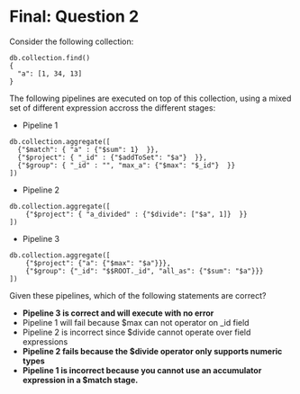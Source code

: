 # Final: Question 2

Consider the following collection:

```
db.collection.find()
{
  "a": [1, 34, 13]
}
```

The following pipelines are executed on top of this collection, using a mixed set of different expression accross the different stages:

- Pipeline 1

```
db.collection.aggregate([
  {"$match": { "a" : {"$sum": 1}  }},
  {"$project": { "_id" : {"$addToSet": "$a"}  }},
  {"$group": { "_id" : "", "max_a": {"$max": "$_id"}  }}
])
```

- Pipeline 2

```
db.collection.aggregate([
    {"$project": { "a_divided" : {"$divide": ["$a", 1]}  }}
])
```

- Pipeline 3

```
db.collection.aggregate([
    {"$project": {"a": {"$max": "$a"}}},
    {"$group": {"_id": "$$ROOT._id", "all_as": {"$sum": "$a"}}}
])
```

Given these pipelines, which of the following statements are correct?

- **Pipeline 3 is correct and will execute with no error**
- Pipeline 1 will fail because $max can not operator on _id field
- Pipeline 2 is incorrect since $divide cannot operate over field expressions
- **Pipeline 2 fails because the $divide operator only supports numeric types**
- **Pipeline 1 is incorrect because you cannot use an accumulator expression in a $match stage.**
